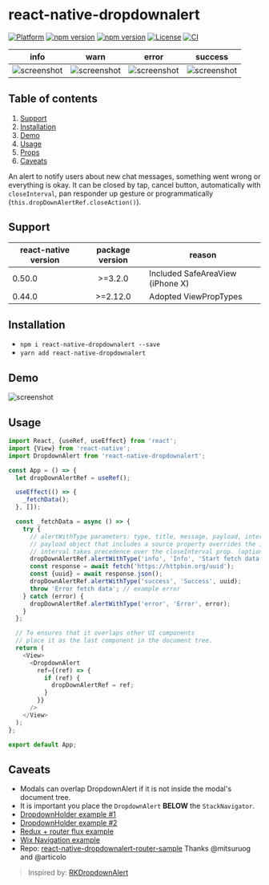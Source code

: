 # react-native-dropdownalert

[![Platform](https://img.shields.io/badge/-react--native-grey.svg?style=for-the-badge&logo=react)](https://reactnative.dev)
[![npm version](https://img.shields.io/npm/v/react-native-dropdownalert.svg?style=for-the-badge&logo=npm)](https://www.npmjs.com/package/react-native-dropdownalert)
[![npm version](https://img.shields.io/npm/dm/react-native-dropdownalert.svg?style=for-the-badge&logo=npm)](https://www.npmjs.com/package/react-native-dropdownalert)
[![License](https://img.shields.io/badge/license-MIT-blue.svg?style=for-the-badge)](https://raw.github.com/testshallpass/react-native-dropdownalert/master/LICENSE)
[![CI](https://github.com/testshallpass/react-native-dropdownalert/actions/workflows/ci.yml/badge.svg)](https://github.com/testshallpass/react-native-dropdownalert/actions/workflows/ci.yml)

|                                                    info                                                    |                                                     warn                                                      |                                                    error                                                    |                                                    success                                                    |
| :--------------------------------------------------------------------------------------------------------: | :-----------------------------------------------------------------------------------------------------------: | :---------------------------------------------------------------------------------------------------------: | :-----------------------------------------------------------------------------------------------------------: |
| ![screenshot](https://raw.github.com/testshallpass/react-native-dropdownalert/master/screenshots/info.png) | ![screenshot](https://raw.github.com/testshallpass/react-native-dropdownalert/master/screenshots/warning.png) | ![screenshot](https://raw.github.com/testshallpass/react-native-dropdownalert/master/screenshots/error.png) | ![screenshot](https://raw.github.com/testshallpass/react-native-dropdownalert/master/screenshots/success.png) |

## Table of contents

1. [Support](#support)
2. [Installation](#installation)
3. [Demo](#demo)
4. [Usage](#usage)
5. [Props](docs/PROPS.md)
6. [Caveats](#caveats)

An alert to notify users about new chat messages, something went wrong or everything is okay. It can be closed by tap, cancel button, automatically with `closeInterval`, pan responder up gesture or programmatically (`this.dropDownAlertRef.closeAction()`).

## Support

| react-native version | package version | reason                           |
| -------------------- | :-------------: | -------------------------------- |
| 0.50.0               |     >=3.2.0     | Included SafeAreaView (iPhone X) |
| 0.44.0               |    >=2.12.0     | Adopted ViewPropTypes            |

## Installation

- `npm i react-native-dropdownalert --save`
- `yarn add react-native-dropdownalert`

## Demo

![screenshot](https://raw.github.com/testshallpass/react-native-dropdownalert/master/screenshots/demo.gif)

## Usage

```javascript
import React, {useRef, useEffect} from 'react';
import {View} from 'react-native';
import DropdownAlert from 'react-native-dropdownalert';

const App = () => {
  let dropDownAlertRef = useRef();

  useEffect(() => {
    _fetchData();
  }, []);

  const _fetchData = async () => {
    try {
      // alertWithType parameters: type, title, message, payload, interval.
      // payload object that includes a source property overrides the image source prop. (optional: object)
      // interval takes precedence over the closeInterval prop. (optional: number)
      dropDownAlertRef.alertWithType('info', 'Info', 'Start fetch data');
      const response = await fetch('https://httpbin.org/uuid');
      const {uuid} = await response.json();
      dropDownAlertRef.alertWithType('success', 'Success', uuid);
      throw 'Error fetch data'; // example error
    } catch (error) {
      dropDownAlertRef.alertWithType('error', 'Error', error);
    }
  };

  // To ensures that it overlaps other UI components
  // place it as the last component in the document tree.
  return (
    <View>
      <DropdownAlert
        ref={(ref) => {
          if (ref) {
            dropDownAlertRef = ref;
          }
        }}
      />
    </View>
  );
};

export default App;
```

## Caveats

- Modals can overlap DropdownAlert if it is not inside the modal's document tree.
- It is important you place the `DropdownAlert` **BELOW** the `StackNavigator`.
- [DropdownHolder example #1](https://gist.github.com/testshallpass/d76c656874e417bef4e0e6a63fc492af)
- [DropdownHolder example #2](https://gist.github.com/testshallpass/6c6c867269348c485a1e0d6ae3f55e90)
- [Redux + router flux example](https://gist.github.com/testshallpass/13f047205d1b966f55340b8962fe99c0)
- [Wix Navigation example](https://gist.github.com/madandrija/5fa9eb7f8ab981b79b19977d29651795)
- Repo: [react-native-dropdownalert-router-sample](https://github.com/mitsuruog/react-native-dropdownalert-router-sample) Thanks @mitsuruog and @articolo

> Inspired by: [RKDropdownAlert](https://github.com/cwRichardKim/RKDropdownAlert)

